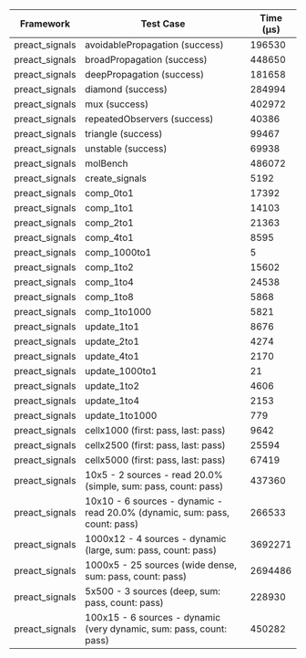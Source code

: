 | Framework | Test Case | Time (μs) |
| --- | --- | --- |
| preact_signals | avoidablePropagation (success) | 196530 |
| preact_signals | broadPropagation (success) | 448650 |
| preact_signals | deepPropagation (success) | 181658 |
| preact_signals | diamond (success) | 284994 |
| preact_signals | mux (success) | 402972 |
| preact_signals | repeatedObservers (success) | 40386 |
| preact_signals | triangle (success) | 99467 |
| preact_signals | unstable (success) | 69938 |
| preact_signals | molBench | 486072 |
| preact_signals | create_signals | 5192 |
| preact_signals | comp_0to1 | 17392 |
| preact_signals | comp_1to1 | 14103 |
| preact_signals | comp_2to1 | 21363 |
| preact_signals | comp_4to1 | 8595 |
| preact_signals | comp_1000to1 | 5 |
| preact_signals | comp_1to2 | 15602 |
| preact_signals | comp_1to4 | 24538 |
| preact_signals | comp_1to8 | 5868 |
| preact_signals | comp_1to1000 | 5821 |
| preact_signals | update_1to1 | 8676 |
| preact_signals | update_2to1 | 4274 |
| preact_signals | update_4to1 | 2170 |
| preact_signals | update_1000to1 | 21 |
| preact_signals | update_1to2 | 4606 |
| preact_signals | update_1to4 | 2153 |
| preact_signals | update_1to1000 | 779 |
| preact_signals | cellx1000 (first: pass, last: pass) | 9642 |
| preact_signals | cellx2500 (first: pass, last: pass) | 25594 |
| preact_signals | cellx5000 (first: pass, last: pass) | 67419 |
| preact_signals | 10x5 - 2 sources - read 20.0% (simple, sum: pass, count: pass) | 437360 |
| preact_signals | 10x10 - 6 sources - dynamic - read 20.0% (dynamic, sum: pass, count: pass) | 266533 |
| preact_signals | 1000x12 - 4 sources - dynamic (large, sum: pass, count: pass) | 3692271 |
| preact_signals | 1000x5 - 25 sources (wide dense, sum: pass, count: pass) | 2694486 |
| preact_signals | 5x500 - 3 sources (deep, sum: pass, count: pass) | 228930 |
| preact_signals | 100x15 - 6 sources - dynamic (very dynamic, sum: pass, count: pass) | 450282 |
